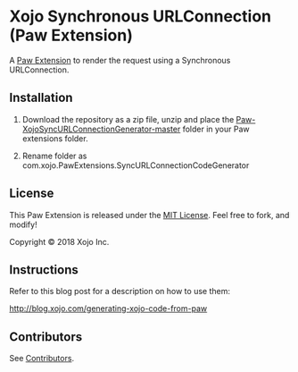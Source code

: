 # Xojo Synchronous URLConnection (Paw Extension)

A [Paw Extension](https://paw.cloud/extensions) to render the request using a Synchronous URLConnection.

## Installation

1. Download the repository as a zip file, unzip and place the [Paw-XojoSyncURLConnectionGenerator-master](https://github.com/xojo/Paw-XojoURLConnectionGenerator/tree/master) folder in your Paw extensions folder.

2. Rename folder as com.xojo.PawExtensions.SyncURLConnectionCodeGenerator

## License

This Paw Extension is released under the [MIT License](LICENSE). Feel free to fork, and modify!

Copyright © 2018 Xojo Inc.

## Instructions
Refer to this blog post for a description on how to use them:

http://blog.xojo.com/generating-xojo-code-from-paw

## Contributors

See [Contributors](https://github.com/xojo/Paw-XojoiOSGenerator/graphs/contributors).
